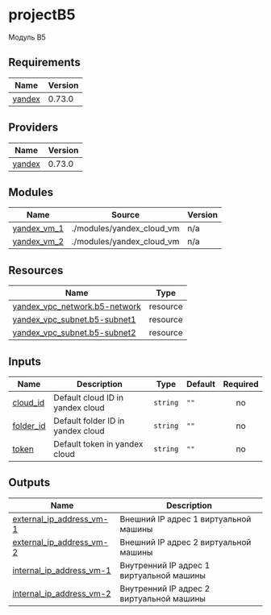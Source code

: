 # projectB5
Модуль B5

<!-- BEGINNING OF PRE-COMMIT-TERRAFORM DOCS HOOK -->
## Requirements

| Name | Version |
|------|---------|
| <a name="requirement_yandex"></a> [yandex](#requirement\_yandex) | 0.73.0 |

## Providers

| Name | Version |
|------|---------|
| <a name="provider_yandex"></a> [yandex](#provider\_yandex) | 0.73.0 |

## Modules

| Name | Source | Version |
|------|--------|---------|
| <a name="module_yandex_vm_1"></a> [yandex\_vm\_1](#module\_yandex\_vm\_1) | ./modules/yandex_cloud_vm | n/a |
| <a name="module_yandex_vm_2"></a> [yandex\_vm\_2](#module\_yandex\_vm\_2) | ./modules/yandex_cloud_vm | n/a |

## Resources

| Name | Type |
|------|------|
| [yandex_vpc_network.b5-network](https://registry.terraform.io/providers/yandex-cloud/yandex/0.73.0/docs/resources/vpc_network) | resource |
| [yandex_vpc_subnet.b5-subnet1](https://registry.terraform.io/providers/yandex-cloud/yandex/0.73.0/docs/resources/vpc_subnet) | resource |
| [yandex_vpc_subnet.b5-subnet2](https://registry.terraform.io/providers/yandex-cloud/yandex/0.73.0/docs/resources/vpc_subnet) | resource |

## Inputs

| Name | Description | Type | Default | Required |
|------|-------------|------|---------|:--------:|
| <a name="input_cloud_id"></a> [cloud\_id](#input\_cloud\_id) | Default cloud ID in yandex cloud | `string` | `""` | no |
| <a name="input_folder_id"></a> [folder\_id](#input\_folder\_id) | Default folder ID in yandex cloud | `string` | `""` | no |
| <a name="input_token"></a> [token](#input\_token) | Default token in yandex cloud | `string` | `""` | no |

## Outputs

| Name | Description |
|------|-------------|
| <a name="output_external_ip_address_vm-1"></a> [external\_ip\_address\_vm-1](#output\_external\_ip\_address\_vm-1) | Внешний IP адрес 1 виртуальной машины |
| <a name="output_external_ip_address_vm-2"></a> [external\_ip\_address\_vm-2](#output\_external\_ip\_address\_vm-2) | Внешний IP адрес 2 виртуальной машины |
| <a name="output_internal_ip_address_vm-1"></a> [internal\_ip\_address\_vm-1](#output\_internal\_ip\_address\_vm-1) | Внутренний IP адрес 1 виртуальной машины |
| <a name="output_internal_ip_address_vm-2"></a> [internal\_ip\_address\_vm-2](#output\_internal\_ip\_address\_vm-2) | Внутренний IP адрес 2 виртуальной машины |
<!-- END OF PRE-COMMIT-TERRAFORM DOCS HOOK -->

